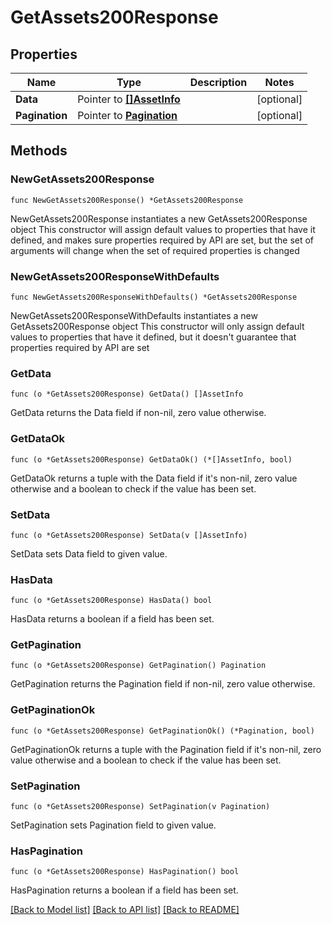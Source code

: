 # GetAssets200Response

## Properties

Name | Type | Description | Notes
------------ | ------------- | ------------- | -------------
**Data** | Pointer to [**[]AssetInfo**](AssetInfo.md) |  | [optional] 
**Pagination** | Pointer to [**Pagination**](Pagination.md) |  | [optional] 

## Methods

### NewGetAssets200Response

`func NewGetAssets200Response() *GetAssets200Response`

NewGetAssets200Response instantiates a new GetAssets200Response object
This constructor will assign default values to properties that have it defined,
and makes sure properties required by API are set, but the set of arguments
will change when the set of required properties is changed

### NewGetAssets200ResponseWithDefaults

`func NewGetAssets200ResponseWithDefaults() *GetAssets200Response`

NewGetAssets200ResponseWithDefaults instantiates a new GetAssets200Response object
This constructor will only assign default values to properties that have it defined,
but it doesn't guarantee that properties required by API are set

### GetData

`func (o *GetAssets200Response) GetData() []AssetInfo`

GetData returns the Data field if non-nil, zero value otherwise.

### GetDataOk

`func (o *GetAssets200Response) GetDataOk() (*[]AssetInfo, bool)`

GetDataOk returns a tuple with the Data field if it's non-nil, zero value otherwise
and a boolean to check if the value has been set.

### SetData

`func (o *GetAssets200Response) SetData(v []AssetInfo)`

SetData sets Data field to given value.

### HasData

`func (o *GetAssets200Response) HasData() bool`

HasData returns a boolean if a field has been set.

### GetPagination

`func (o *GetAssets200Response) GetPagination() Pagination`

GetPagination returns the Pagination field if non-nil, zero value otherwise.

### GetPaginationOk

`func (o *GetAssets200Response) GetPaginationOk() (*Pagination, bool)`

GetPaginationOk returns a tuple with the Pagination field if it's non-nil, zero value otherwise
and a boolean to check if the value has been set.

### SetPagination

`func (o *GetAssets200Response) SetPagination(v Pagination)`

SetPagination sets Pagination field to given value.

### HasPagination

`func (o *GetAssets200Response) HasPagination() bool`

HasPagination returns a boolean if a field has been set.


[[Back to Model list]](../README.md#documentation-for-models) [[Back to API list]](../README.md#documentation-for-api-endpoints) [[Back to README]](../README.md)



